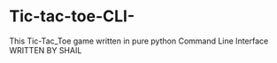 # Tic-tac-toe-CLI-
This Tic-Tac_Toe game written in pure python Command Line Interface <br>
WRITTEN BY SHAIL
